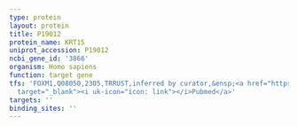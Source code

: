 ```yaml
---
type: protein
layout: protein
title: P19012
protein_name: KRT15
uniprot_accession: P19012
ncbi_gene_id: '3866'
organism: Homo sapiens
function: target gene
tfs: 'FOXM1,Q08050,2305,TRRUST,inferred by curator,&ensp;<a href="https://www.ncbi.nlm.nih.gov/pubmed/?term=22761689%5Buid%5D"
  target="_blank"><i uk-icon="icon: link"></i>Pubmed</a>'
targets: ''
binding_sites: ''
---
```

